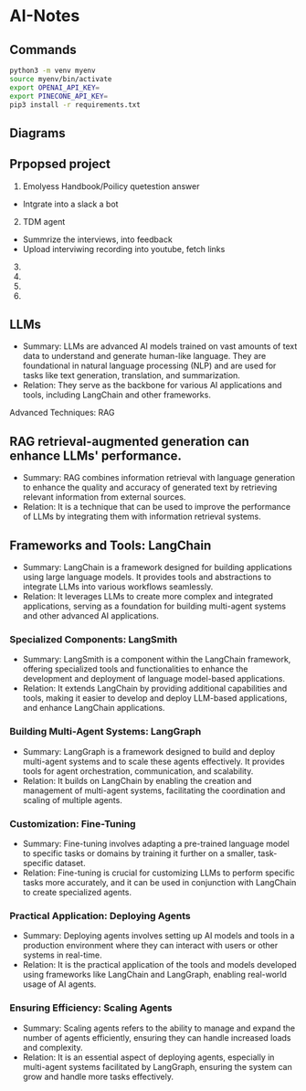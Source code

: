 <!-- toc -->

# AI-Notes

## Commands
```bash
python3 -m venv myenv
source myenv/bin/activate
export OPENAI_API_KEY=
export PINECONE_API_KEY=
pip3 install -r requirements.txt
```

## Diagrams

## Prpopsed project
1. Emolyess Handbook/Poilicy quetestion answer
  - Intgrate into a slack a bot
2. TDM agent
  - Summrize the interviews, into feedback
  - Upload interviwing recording into youtube, fetch links
3. 
4.     
5. 
    
7.   


## LLMs
- Summary: LLMs are advanced AI models trained on vast amounts of text data to understand and generate human-like language. They are foundational in natural language processing (NLP) and are used for tasks like text generation, translation, and summarization.
- Relation: They serve as the backbone for various AI applications and tools, including LangChain and other frameworks.


Advanced Techniques: RAG
## RAG retrieval-augmented generation can enhance LLMs' performance.
- Summary: RAG combines information retrieval with language generation to enhance the quality and accuracy of generated text by retrieving relevant information from external sources.
- Relation: It is a technique that can be used to improve the performance of LLMs by integrating them with information retrieval systems.

## Frameworks and Tools: LangChain
- Summary: LangChain is a framework designed for building applications using large language models. It provides tools and abstractions to integrate LLMs into various workflows seamlessly.
- Relation: It leverages LLMs to create more complex and integrated applications, serving as a foundation for building multi-agent systems and other advanced AI applications.


### Specialized Components: LangSmith
- Summary: LangSmith is a component within the LangChain framework, offering specialized tools and functionalities to enhance the development and deployment of language model-based applications.
- Relation: It extends LangChain by providing additional capabilities and tools, making it easier to develop and deploy LLM-based applications, and enhance LangChain applications.

### Building Multi-Agent Systems: LangGraph
- Summary: LangGraph is a framework designed to build and deploy multi-agent systems and to scale these agents effectively. It provides tools for agent orchestration, communication, and scalability.
- Relation: It builds on LangChain by enabling the creation and management of multi-agent systems, facilitating the coordination and scaling of multiple agents.


### Customization: Fine-Tuning
- Summary: Fine-tuning involves adapting a pre-trained language model to specific tasks or domains by training it further on a smaller, task-specific dataset.
- Relation: Fine-tuning is crucial for customizing LLMs to perform specific tasks more accurately, and it can be used in conjunction with LangChain to create specialized agents.

### Practical Application: Deploying Agents
- Summary: Deploying agents involves setting up AI models and tools in a production environment where they can interact with users or other systems in real-time.
- Relation: It is the practical application of the tools and models developed using frameworks like LangChain and LangGraph, enabling real-world usage of AI agents.

### Ensuring Efficiency: Scaling Agents
- Summary: Scaling agents refers to the ability to manage and expand the number of agents efficiently, ensuring they can handle increased loads and complexity.
- Relation: It is an essential aspect of deploying agents, especially in multi-agent systems facilitated by LangGraph, ensuring the system can grow and handle more tasks effectively.


